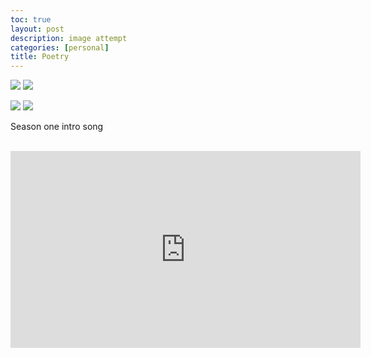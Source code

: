 ```yaml
---
toc: true
layout: post
description: image attempt
categories: [personal]
title: Poetry
---
```


![]({{site.baseurl}}/images/image0(2).png) ![]({{site.baseurl}}/images/image4.png)

![]({{site.baseurl}}/images/image2.png) ![]({{site.baseurl}}/images/image3.png)



 <head>
      <title>Greys Anatomy Intro</title>
   </head>
   <body>
      <p>Season one intro song</p>
      <br />
      <iframe width="560" height="315" src="https://www.youtube.com/watch?v=GKyvMFkuCog" frameborder="0" allowfullscreen>
   </body>




